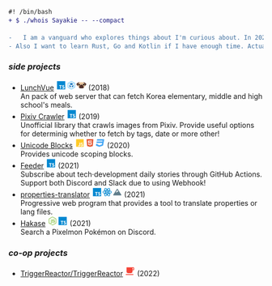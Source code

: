 <!--
[![Hits](https://hits.seeyoufarm.com/api/count/incr/badge.svg?url=https%3A%2F%2Fgithub.com%2FSayakie)](https://hits.seeyoufarm.com)
[![trophy](https://github-profile-trophy.vercel.app/?username=Sayakie&theme=onedark&row=2&column=3&no-frame&no-bg)](https://github.com/ryo-ma/github-profile-trophy)
-->

```diff
#! /bin/bash
+ $ ./whois Sayakie -- --compact

-   I am a vanguard who explores things about I'm curious about. In 2021, I'm interesting and falling with Flutter, Dart!
- Also I want to learn Rust, Go and Kotlin if I have enough time. Actually, I'm a greedy man (〃▽〃)
```

### *side projects*
  * [LunchVue](https://github.com/Sayakie/LunchVue.old) 
<img src="https://github.com/PKief/vscode-material-icon-theme/raw/main/icons/typescript.svg" alt="Written with TypeScript" width="20" /><img src="https://github.com/PKief/vscode-material-icon-theme/raw/main/icons/webpack.svg" alt="Used Webpack" width="20" /><img src="https://github.com/PKief/vscode-material-icon-theme/raw/main/icons/pug.svg" alt="Used Pug" width="20" /> (2018)<br>
    An pack of web server that can fetch Korea elementary, middle and high school's meals.
  * [Pixiv Crawler](https://github.com/Sayakie/pixiv-crawler) 
<img src="https://github.com/PKief/vscode-material-icon-theme/raw/main/icons/typescript.svg" alt="Written with TypeScript" width="20" /> (2019)<br>
    Unofficial library that crawls images from Pixiv. Provide useful options for determinig whether to fetch by tags, date or more other!
  * [Unicode Blocks](https://github.com/Sayakie/Unicode-Blocks) 
<img src="https://github.com/PKief/vscode-material-icon-theme/raw/main/icons/javascript.svg" alt="Written with JavaScript" width="20" /><img src="https://github.com/PKief/vscode-material-icon-theme/raw/main/icons/html.svg" alt="Written with HTML5" width="20" /><img src="https://github.com/PKief/vscode-material-icon-theme/raw/main/icons/css.svg" alt="Written with CSS3" width="20" /> (2020)<br>
    Provides unicode scoping blocks.
  * [Feeder](https://github.com/Sayakie/feeder) 
<img src="https://github.com/PKief/vscode-material-icon-theme/raw/main/icons/typescript.svg" alt="Written with TypeScript" width="20" /> (2021)<br>
    Subscribe about tech·development daily stories through GitHub Actions. Support both Discord and Slack due to using Webhook!
  * [properties-translator](https://github.com/dareharu/properties-translator) 
<img src="https://github.com/PKief/vscode-material-icon-theme/raw/main/icons/typescript.svg" alt="Written with TypeScript" width="20" /><img src="https://github.com/PKief/vscode-material-icon-theme/raw/main/icons/react_ts.svg" alt="Used Preact library" width="20" /><img src="https://github.com/PKief/vscode-material-icon-theme/raw/main/icons/snowpack_light.svg" alt="Used Snowpack library" width="20" /> (2021)<br>
    Progressive web program that provides a tool to translate properties or lang files.
  * [Hakase](https://github.com/Sayakie/Hakase) <img src="https://github.com/PKief/vscode-material-icon-theme/raw/main/icons/nodejs.svg" alt="Written with TypeScript" width="20" /><img src="https://github.com/PKief/vscode-material-icon-theme/raw/main/icons/typescript.svg" alt="Written with TypeScript" width="20" /> (2021)<br>
    Search a Pixelmon Pokémon on Discord.

### *co-op projects*
  * [TriggerReactor/TriggerReactor](https://github.com/TriggerReactor/TriggerReactor) 
<img src="https://github.com/PKief/vscode-material-icon-theme/raw/main/icons/java.svg" alt="Java language icon" width="20" /> (2022)<br>
